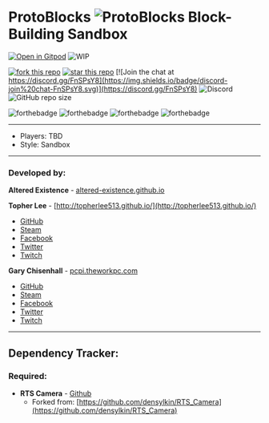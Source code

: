 # **ProtoBlocks** ![ProtoBlocks](icon.png) Block-Building Sandbox

[![Open in Gitpod](https://gitpod.io/button/open-in-gitpod.svg)](https://gitpod.io/#https://github.com/altered-existence/ProtoBlocks)
![WIP](https://camo.githubusercontent.com/96997bf4724da51b7b3bd96d341a0c1efb2b38ab/68747470733a2f2f756e706b672e636f6d2f76767769702f5749502e737667)

[![fork this repo](http://githubbadges.com/fork.svg?user=altered-existence&repo=ProtoBlocks&style=default)](https://github.com/altered-existence/ProtoBlocks/fork)
[![star this repo](http://githubbadges.com/star.svg?user=altered-existence&repo=ProtoBlocks&style=default)](https://github.com/altered-existence/ProtoBlocks)
[![Join the chat at https://discord.gg/FnSPsY8](https://img.shields.io/badge/discord-join%20chat-FnSPsY8.svg)](https://discord.gg/FnSPsY8)
![Discord](https://img.shields.io/discord/356807608256036866.svg)
![GitHub repo size](https://img.shields.io/github/repo-size/altered-existence/ProtoBlocks.svg)

![forthebadge](https://forthebadge.com/images/badges/built-with-love.svg)
![forthebadge](https://forthebadge.com/images/badges/uses-badges.svg)
![forthebadge](https://forthebadge.com/images/badges/no-ragrets.svg)
![forthebadge](https://forthebadge.com/images/badges/fuck-it-ship-it.svg)

-----
- Players: TBD
- Style: Sandbox

-----
### Developed by:

**Altered Existence** - [altered-existence.github.io](https://altered-existence.github.io/)

**Topher Lee** - [http://topherlee513.github.io/](http://topherlee513.github.io/)
  - [GitHub](https://github.com/TopherLee513)
  - [Steam](https://steamcommunity.com/id/TopherLee513/)
  - [Facebook](https://www.facebook.com/topher.lee.13)
  - [Twitter](https://twitter.com/TopherLee513)
  - [Twitch](https://www.twitch.tv/topherlee513)


**Gary Chisenhall** - [pcpi.theworkpc.com](https://pcpi.theworkpc.com)
  - [GitHub](https://github.com/glchisenhall)
  - [Steam](https://steamcommunity.com/id/gchisenhall/)
  - [Facebook](https://www.facebook.com/garyleechisenhalljr)
  - [Twitter](https://twitter.com/ChisenhallGary)
  - [Twitch](https://www.twitch.tv/sou77e55one)

----
## Dependency Tracker:

### Required:
- **RTS Camera** - [Github](https://github.com/altered-existence/RTS_Camera)
  - Forked from: [https://github.com/densylkin/RTS_Camera](https://github.com/densylkin/RTS_Camera)
